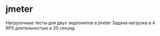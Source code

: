 # jmeter
Нагрузочные тесты для двух эндпоинтов в jmeter
Задана нагрузка в 4 RPS длительностью в 20 секунд
